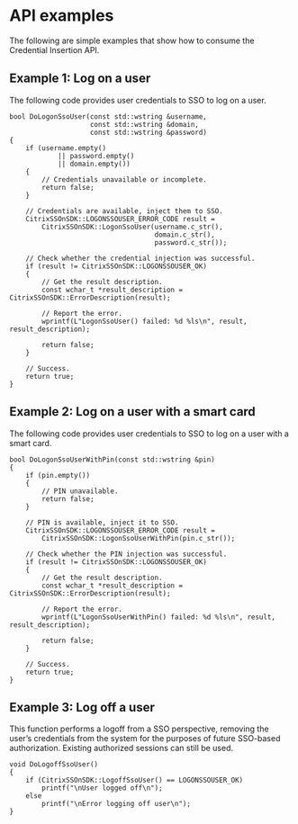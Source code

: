 # API examples

The following are simple examples that show how to consume the Credential Insertion API.

## Example 1: Log on a user

The following code provides user credentials to SSO to log on a user.

```
bool DoLogonSsoUser(const std::wstring &username,
                    const std::wstring &domain,
                    const std::wstring &password)
{
    if (username.empty()
            || password.empty()
            || domain.empty())
    {
        // Credentials unavailable or incomplete.
        return false;
    }

    // Credentials are available, inject them to SSO.
    CitrixSSOnSDK::LOGONSSOUSER_ERROR_CODE result =
        CitrixSSOnSDK::LogonSsoUser(username.c_str(),
                                    domain.c_str(),
                                    password.c_str());

    // Check whether the credential injection was successful.
    if (result != CitrixSSOnSDK::LOGONSSOUSER_OK)
    {
        // Get the result description.
        const wchar_t *result_description = CitrixSSOnSDK::ErrorDescription(result);

        // Report the error.
        wprintf(L"LogonSsoUser() failed: %d %ls\n", result, result_description);

        return false;
    }

    // Success.
    return true;
}
```

## Example 2: Log on a user with a smart card

The following code provides user credentials to SSO to log on a user with a smart card.

```
bool DoLogonSsoUserWithPin(const std::wstring &pin)
{
    if (pin.empty())
    {
        // PIN unavailable.
        return false;
    }

    // PIN is available, inject it to SSO.
    CitrixSSOnSDK::LOGONSSOUSER_ERROR_CODE result =
        CitrixSSOnSDK::LogonSsoUserWithPin(pin.c_str());

    // Check whether the PIN injection was successful.
    if (result != CitrixSSOnSDK::LOGONSSOUSER_OK)
    {
        // Get the result description.
        const wchar_t *result_description = CitrixSSOnSDK::ErrorDescription(result);

        // Report the error.
        wprintf(L"LogonSsoUserWithPin() failed: %d %ls\n", result, result_description);

        return false;
    }

    // Success.
    return true;
}
```

## Example 3: Log off a user

This function performs a logoff from a SSO perspective, removing the user’s credentials from the system for the purposes of future SSO-based authorization. Existing authorized sessions can still be used.

```
void DoLogoffSsoUser()
{
    if (CitrixSSOnSDK::LogoffSsoUser() == LOGONSSOUSER_OK)
        printf("\nUser logged off\n");
    else
        printf("\nError logging off user\n");
}
```